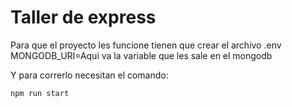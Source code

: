 # Taller de express

Para que el proyecto les funcione tienen que crear el archivo .env
MONGODB_URI=Aqui va la variable que les sale en el mongodb 

Y para correrlo necesitan el comando:
``` node
npm run start
```